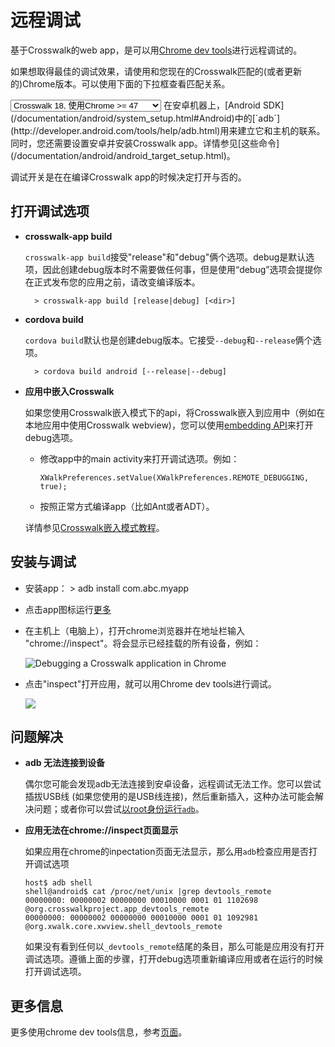 <style>
.simple-table {
    table-layout:fixed;
    padding: 0px;
}

.simple-table td {
    height: 5px !important;
}

</style>

# 远程调试

基于Crosswalk的web app，是可以用[Chrome dev tools](https://developer.chrome.com/devtools/index)进行远程调试的。

如果想取得最佳的调试效果，请使用和您现在的Crosswalk匹配的(或者更新的)Chrome版本。可以使用下面的下拉框查看匹配关系。

<select>
  <option>Crosswalk 18, 使用Chrome >= 47</option>
  <option>Crosswalk 17, 使用Chrome >= 46</option>
  <option>Crosswalk 16, 使用Chrome >= 45</option>
  <option>Crosswalk 15, 使用Chrome >= 44</option>
  <option>Crosswalk 14, 使用Chrome >= 43</option>
  <option>Crosswalk 13, 使用Chrome >= 42</option>
  <option>Crosswalk 12, 使用Chrome >= 41</option>
  <option>...</option>
  <option>Crosswalk &nbsp;x, 使用Chrome >= (x+29)</option>
</select>
在安卓机器上，[Android SDK](/documentation/android/system_setup.html#Android)中的[`adb`](http://developer.android.com/tools/help/adb.html)用来建立它和主机的联系。同时，您还需要设置安卓并安装Crosswalk app。详情参见[这些命令](/documentation/android/android_target_setup.html)。

调试开关是在在编译Crosswalk app的时候决定打开与否的。

## <a class="doc-anchor" id="Enable-debugging"></a>打开调试选项

* **crosswalk-app build**

  `crosswalk-app build`接受"release"和"debug"俩个选项。debug是默认选项，因此创建debug版本时不需要做任何事，但是使用“debug”选项会提提你在正式发布您的应用之前，请改变编译版本。

        > crosswalk-app build [release|debug] [<dir>] 

* **cordova build**

  `cordova build`默认也是创建debug版本。它接受`--debug`和`--release`俩个选项。
  
        > cordova build android [--release|--debug]

* **应用中嵌入Crosswalk**

  如果您使用Crosswalk嵌入模式下的api，将Crosswalk嵌入到应用中（例如在本地应用中使用Crosswalk webview)，您可以使用[embedding API](/documentation/android/embedding_crosswalk.html)来打开debug选项。

  * 修改app中的main activity来打开调试选项。例如：

        XWalkPreferences.setValue(XWalkPreferences.REMOTE_DEBUGGING, true);

  * 按照正常方式编译app（比如Ant或者ADT）。

  详情参见[Crosswalk嵌入模式教程](/documentation/android/embedding_crosswalk.html#Debugging)。


## 安装与调试

* 安装app：
      > adb install com.abc.myapp

* 点击app图标运行[更多](/documentation/android/run_on_android.html)

* 在主机上（电脑上），打开chrome浏览器并在地址栏输入 "chrome://inspect"。将会显示已经挂载的所有设备，例如：

  <img src="/assets/crosswalk-debug-in-chrome.png" title="Debugging a Crosswalk application in Chrome" style="display:block;margin:0 auto;">

* 点击"inspect"打开应用，就可以用Chrome dev tools进行调试。

  <img src="/assets/crosswalk-debug-in-chrome2.png" style="display:block;margin:0 auto;">
  
## 问题解决

* **adb 无法连接到设备**

  偶尔您可能会发现adb无法连接到安卓设备，远程调试无法工作。您可以尝试插拔USB线 (如果您使用的是USB线连接)，然后重新插入，这种办法可能会解决问题；或者你可以尝试[以root身份运行`adb`](/documentation/android/android_target_setup.html#Fixing-device-access-issues-on-Linux)。

* **应用无法在chrome://inspect页面显示**

  如果应用在chrome的inpectation页面无法显示，那么用`adb`检查应用是否打开调试选项

    ```
    host$ adb shell
    shell@android$ cat /proc/net/unix |grep devtools_remote
    00000000: 00000002 00000000 00010000 0001 01 1102698 @org.crosswalkproject.app_devtools_remote
    00000000: 00000002 00000000 00010000 0001 01 1092981 @org.xwalk.core.xwview.shell_devtools_remote
    ```

  如果没有看到任何以`_devtools_remote`结尾的条目，那么可能是应用没有打开调试选项。遵循上面的步骤，打开debug选项重新编译应用或者在运行的时候打开调试选项。

## 更多信息

更多使用chrome dev tools信息，参考[页面](https://developer.chrome.com/devtools/index)。
